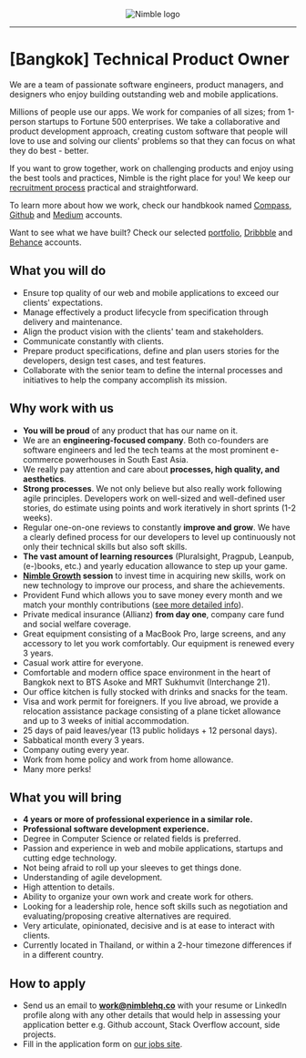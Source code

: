 <p align="center">
  <img alt="Nimble logo" src="https://assets.nimblehq.co/logo/light/logo-light-text-320.png" />
</p>

---

# [Bangkok] Technical Product Owner

We are a team of passionate software engineers, product managers, and designers who enjoy building outstanding web and mobile applications.

Millions of people use our apps. We work for companies of all sizes; from 1-person startups to Fortune 500 enterprises. We take a collaborative and product development approach, creating custom software that people will love to use and solving our clients' problems so that they can focus on what they do best - better.

If you want to grow together, work on challenging products and enjoy using the best tools and practices, Nimble is the 
right place for you! We keep our [recruitment process](https://github.com/nimblehq/our-team/blob/master/join-us/our-recruitment-process.md) 
practical and straightforward.

To learn more about how we work, check our handbkook named [Compass](https://compass.nimblehq.co/), [Github](https://github.com/nimblehq/our-team) 
and [Medium](https://medium.com/nimble) accounts. 

Want to see what we have built? Check our selected [portfolio](https://nimblehq.co/work/), 
[Dribbble](https://dribbble.com/nimblehq) and [Behance](https://www.behance.net/nimblehq) accounts.

## What you will do

* Ensure top quality of our web and mobile applications to exceed our clients' expectations.
* Manage effectively a product lifecycle from specification through delivery and maintenance.
* Align the product vision with the clients' team and stakeholders.
* Communicate constantly with clients.
* Prepare product specifications, define and plan users stories for the developers, design test cases, and test features.
* Collaborate with the senior team to define the internal processes and initiatives to help the company accomplish its mission.

## Why work with us

* **You will be proud** of any product that has our name on it.
* We are an **engineering-focused company**. Both co-founders are software engineers and led the tech teams at the most prominent e-commerce powerhouses in South East Asia.
* We really pay attention and care about **processes, high quality, and aesthetics**.
* **Strong processes**. We not only believe but also really work following agile principles. Developers work on well-sized and well-defined user stories, do estimate using points and work iteratively in short sprints (1-2 weeks).
* Regular one-on-one reviews to constantly **improve and grow**. We have a clearly defined process for our developers to level up continuously not only their technical skills but also soft skills.
* **The vast amount of learning resources** (Pluralsight, Pragpub, Leanpub, (e-)books, etc.) and yearly education allowance to step up your game.
* **[Nimble Growth](https://github.com/nimblehq/growth) session** to invest time in acquiring new skills, work on new technology to improve our process, and share the achievements.
* Provident Fund which allows you to save money every month and we match your monthly contributions ([see more detailed info](http://capital.sec.or.th/THAIPVD/content_en.php?content_id=00307)).
* Private medical insurance (Allianz) **from day one**, company care fund and social welfare coverage.
* Great equipment consisting of a MacBook Pro, large screens, and any accessory to let you work comfortably. Our equipment is renewed every 3 years.
* Casual work attire for everyone.
* Comfortable and modern office space environment in the heart of Bangkok next to BTS Asoke and MRT Sukhumvit (Interchange 21).
* Our office kitchen is fully stocked with drinks and snacks for the team.
* Visa and work permit for foreigners. If you live abroad, we provide a relocation assistance package consisting of a plane ticket allowance and up to 3 weeks of initial accommodation.
* 25 days of paid leaves/year (13 public holidays + 12 personal days).
* Sabbatical month every 3 years.
* Company outing every year.
* Work from home policy and work from home allowance.
* Many more perks!

## What you will bring

* **4 years or more of professional experience in a similar role.**
* **Professional software development experience.**
* Degree in Computer Science or related fields is preferred.
* Passion and experience in web and mobile applications, startups and cutting edge technology.
* Not being afraid to roll up your sleeves to get things done.
* Understanding of agile development.
* High attention to details.
* Ability to organize your own work and create work for others.
* Looking for a leadership role, hence soft skills such as negotiation and evaluating/proposing creative alternatives are required.
* Very articulate, opinionated, decisive and is at ease to interact with clients.
* Currently located in Thailand, or within a 2-hour timezone differences if in a different country.

## How to apply

* Send us an email to **work@nimblehq.co** with your resume or LinkedIn profile along with any other details that would help 
in assessing your application better e.g. Github account, Stack Overflow account, side projects.
* Fill in the application form on [our jobs site](https://jobs.nimblehq.co/o/technical-product-owner-12).
